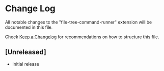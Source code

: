 # Change Log

All notable changes to the "file-tree-command-runner" extension will be documented in this file.

Check [Keep a Changelog](http://keepachangelog.com/) for recommendations on how to structure this file.

## [Unreleased]

- Initial release